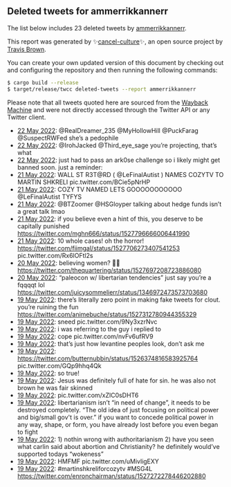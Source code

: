 ## Deleted tweets for ammerrikkannerr

The list below includes 23 deleted tweets by
[ammerrikkannerr](https://twitter.com/ammerrikkannerr).



This report was generated by ✨[cancel-culture](https://github.com/travisbrown/cancel-culture)✨,
an open source project by [Travis Brown](https://twitter.com/travisbrown).

You can create your own updated version of this document by checking out and configuring the
repository and then running the following commands:

```bash
$ cargo build --release
$ target/release/twcc deleted-tweets --report ammerrikkannerr
```

Please note that all tweets quoted here are sourced from the
[Wayback Machine](https://web.archive.org) and were not directly accessed through the Twitter API or
any Twitter client.

* [22 May 2022](https://web.archive.org/web/20220522122750/https://twitter.com/ammerrikkannerr/status/1528351932057800708): @RealDreamer_235 @MyHollowHill @PuckFarag @SuspectRWFed she’s a pedophile <!--1528351932057800708-->
* [22 May 2022](https://web.archive.org/web/20220522110124/https://twitter.com/ammerrikkannerr/status/1528330180401446914): @IrohJacked @Third_eye_sage you’re projecting, that’s what <!--1528330180401446914-->
* [22 May 2022](https://web.archive.org/web/20220522101505/https://twitter.com/ammerrikkannerr/status/1528318524405559296): just had to pass an ark0se challenge so i likely might get banned soon. just a reminder: <!--1528318524405559296-->
* [21 May 2022](https://web.archive.org/web/20220521054453/https://twitter.com/ammerrikkannerr/status/1527886347641540608): WALL ST R3T@RD ( @LeFinalAutist ) NAMES COZYTV TO MARTIN SHKRELI pic.twitter.com/BCie5pNrHP <!--1527886347641540608-->
* [21 May 2022](https://web.archive.org/web/20220521053737/https://twitter.com/ammerrikkannerr/status/1527884653331419136): COZY TV NAMED LETS GOOOOOOOOOOO  @LeFinalAutist  TYFYS <!--1527884653331419136-->
* [21 May 2022](https://web.archive.org/web/20220521042120/https://twitter.com/ammerrikkannerr/status/1527867112450146304): @BTZoomer @HSGloyper talking about hedge funds isn’t a great talk lmao <!--1527867112450146304-->
* [21 May 2022](https://web.archive.org/web/20220521030717/https://twitter.com/ammerrikkannerr/status/1527847135693221888): if you believe even a hint of this, you deserve to be capitally punished https://twitter.com/mghn666/status/1527796666006441990 <!--1527847135693221888-->
* [21 May 2022](https://web.archive.org/web/20220521042837/https://twitter.com/ammerrikkannerr/status/1527846237365489670): 10 whole cases! oh the horror!  https://twitter.com/fiimgal/status/1527706273407541253  pic.twitter.com/Rx6lOFtl2s <!--1527846237365489670-->
* [20 May 2022](https://web.archive.org/web/20220520190925/https://twitter.com/ammerrikkannerr/status/1527727698268803072): believing women? 🤢🤮 https://twitter.com/thequartering/status/1527697208723886080 <!--1527727698268803072-->
* [20 May 2022](https://web.archive.org/web/20220520021645/https://twitter.com/ammerrikkannerr/status/1527445512714084352): “paleocon w/ libertarian tendencies” just say you’re a fqqqqt lol https://twitter.com/juicysommelierr/status/1346972473573703680 <!--1527445512714084352-->
* [19 May 2022](https://web.archive.org/web/20220519195616/https://twitter.com/ammerrikkannerr/status/1527376982824333313): there’s literally zero point in making fake tweets for clout. you’re ruining the fun https://twitter.com/animebuche/status/1527312780944355329 <!--1527376982824333313-->
* [19 May 2022](https://web.archive.org/web/20220519193529/https://twitter.com/ammerrikkannerr/status/1527372291373314048): sneed pic.twitter.com/9Ny3xzrNvc <!--1527372291373314048-->
* [19 May 2022](https://web.archive.org/web/20220519193517/https://twitter.com/ammerrikkannerr/status/1527372134405767170): i was referring to the guy i replied to <!--1527372134405767170-->
* [19 May 2022](https://web.archive.org/web/20220519193146/https://twitter.com/ammerrikkannerr/status/1527371257435435009): cope pic.twitter.com/nvFv6ufRV9 <!--1527371257435435009-->
* [19 May 2022](https://web.archive.org/web/20220519191444/https://twitter.com/ammerrikkannerr/status/1527367025605021696): that’s just how levantine peoples look, don’t ask me <!--1527367025605021696-->
* [19 May 2022](https://web.archive.org/web/20220519183032/https://twitter.com/ammerrikkannerr/status/1527355707095453697): https://twitter.com/butternubbin/status/1526374816583925764  pic.twitter.com/GQp9hhq4Qk <!--1527355707095453697-->
* [19 May 2022](https://web.archive.org/web/20220519182353/https://twitter.com/ammerrikkannerr/status/1527354240557285376): so true! <!--1527354240557285376-->
* [19 May 2022](https://web.archive.org/web/20220519182134/https://twitter.com/ammerrikkannerr/status/1527353574740545544): Jesus was definitely full of hate for sin. he was also not brown he was fair skinned <!--1527353574740545544-->
* [19 May 2022](https://web.archive.org/web/20220519181925/https://twitter.com/ammerrikkannerr/status/1527352878263783434): pic.twitter.com/xZlC0sDHT6 <!--1527352878263783434-->
* [19 May 2022](https://web.archive.org/web/20220519174612/https://twitter.com/ammerrikkannerr/status/1527344797370896387): libertarianism isn’t “in need of change”, it needs to be destroyed completely. “The old idea of just focusing on political power and big/small gov't is over.” if you want to concede political power in any way, shape, or form, you have already lost before you even began to fight <!--1527344797370896387-->
* [19 May 2022](https://web.archive.org/web/20220519173244/https://twitter.com/ammerrikkannerr/status/1527341451067084818): 1) nothin wrong with authoritarianism 2) have you seen what carlin said about abortion and Christianity? he definitely would’ve supported todays “wokeness” <!--1527341451067084818-->
* [19 May 2022](https://web.archive.org/web/20220519165243/https://twitter.com/ammerrikkannerr/status/1527331171654578176): HMFMF pic.twitter.com/uMivligEXY <!--1527331171654578176-->
* [19 May 2022](https://web.archive.org/web/20220519163713/https://twitter.com/ammerrikkannerr/status/1527327139833360385): #martinshkreliforcozytv   #MSG4L  https://twitter.com/enronchairman/status/1527272278446202880 <!--1527327139833360385-->
